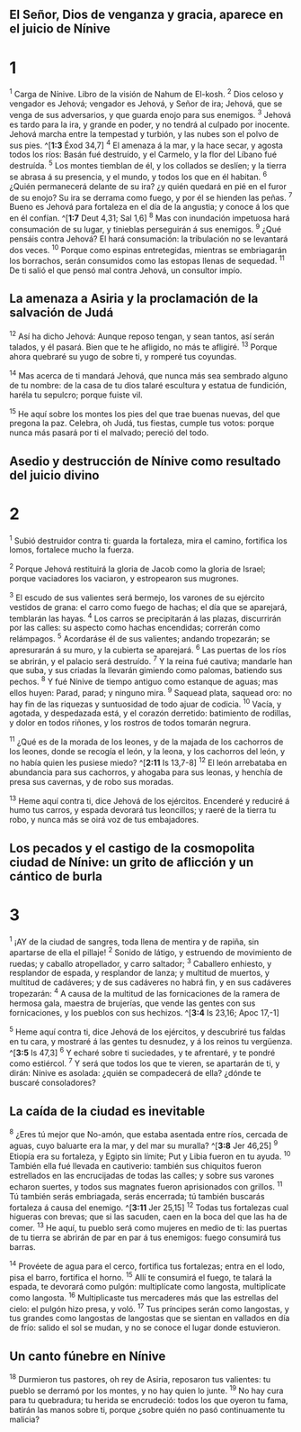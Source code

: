 ## El Señor, Dios de venganza y gracia, aparece en el juicio de Nínive
# 1 
<sup>1</sup> Carga de Nínive. Libro de la visión de Nahum de El-kosh. <sup>2</sup> Dios celoso y vengador es Jehová; vengador es Jehová, y Señor de ira; Jehová, que se venga de sus adversarios, y que guarda enojo para sus enemigos. <sup>3</sup> Jehová es tardo para la ira, y grande en poder, y no tendrá al culpado por inocente. Jehová marcha entre la tempestad y turbión, y las nubes son el polvo de sus pies. ^[**1:3** Éxod 34,7] <sup>4</sup> El amenaza á la mar, y la hace secar, y agosta todos los ríos: Basán fué destruído, y el Carmelo, y la flor del Líbano fué destruída. <sup>5</sup> Los montes tiemblan de él, y los collados se deslíen; y la tierra se abrasa á su presencia, y el mundo, y todos los que en él habitan. <sup>6</sup> ¿Quién permanecerá delante de su ira? ¿y quién quedará en pié en el furor de su enojo? Su ira se derrama como fuego, y por él se hienden las peñas. <sup>7</sup> Bueno es Jehová para fortaleza en el día de la angustia; y conoce á los que en él confían. ^[**1:7** Deut 4,31; Sal 1,6] <sup>8</sup> Mas con inundación impetuosa hará consumación de su lugar, y tinieblas perseguirán á sus enemigos. <sup>9</sup> ¿Qué pensáis contra Jehová? El hará consumación: la tribulación no se levantará dos veces. <sup>10</sup> Porque como espinas entretegidas, mientras se embriagarán los borrachos, serán consumidos como las estopas llenas de sequedad. <sup>11</sup> De ti salió el que pensó mal contra Jehová, un consultor impío. 
 

## La amenaza a Asiria y la proclamación de la salvación de Judá
<sup>12</sup> Así ha dicho Jehová: Aunque reposo tengan, y sean tantos, así serán talados, y él pasará. Bien que te he afligido, no más te afligiré. <sup>13</sup> Porque ahora quebraré su yugo de sobre ti, y romperé tus coyundas. 

<sup>14</sup> Mas acerca de ti mandará Jehová, que nunca más sea sembrado alguno de tu nombre: de la casa de tu dios talaré escultura y estatua de fundición, haréla tu sepulcro; porque fuiste vil. 

<sup>15</sup> He aquí sobre los montes los pies del que trae buenas nuevas, del que pregona la paz. Celebra, oh Judá, tus fiestas, cumple tus votos: porque nunca más pasará por ti el malvado; pereció del todo. 

## Asedio y destrucción de Nínive como resultado del juicio divino
# 2 
<sup>1</sup> Subió destruidor contra ti: guarda la fortaleza, mira el camino, fortifica los lomos, fortalece mucho la fuerza. 

<sup>2</sup> Porque Jehová restituirá la gloria de Jacob como la gloria de Israel; porque vaciadores los vaciaron, y estropearon sus mugrones. 

<sup>3</sup> El escudo de sus valientes será bermejo, los varones de su ejército vestidos de grana: el carro como fuego de hachas; el día que se aparejará, temblarán las hayas. <sup>4</sup> Los carros se precipitarán á las plazas, discurrirán por las calles: su aspecto como hachas encendidas; correrán como relámpagos. <sup>5</sup> Acordaráse él de sus valientes; andando tropezarán; se apresurarán á su muro, y la cubierta se aparejará. <sup>6</sup> Las puertas de los ríos se abrirán, y el palacio será destruído. <sup>7</sup> Y la reina fué cautiva; mandarle han que suba, y sus criadas la llevarán gimiendo como palomas, batiendo sus pechos. <sup>8</sup> Y fué Nínive de tiempo antiguo como estanque de aguas; mas ellos huyen: Parad, parad; y ninguno mira. <sup>9</sup> Saquead plata, saquead oro: no hay fin de las riquezas y suntuosidad de todo ajuar de codicia. <sup>10</sup> Vacía, y agotada, y despedazada está, y el corazón derretido: batimiento de rodillas, y dolor en todos riñones, y los rostros de todos tomarán negrura. 

<sup>11</sup> ¿Qué es de la morada de los leones, y de la majada de los cachorros de los leones, donde se recogía el león, y la leona, y los cachorros del león, y no había quien les pusiese miedo? ^[**2:11** Is 13,7-8] <sup>12</sup> El león arrebataba en abundancia para sus cachorros, y ahogaba para sus leonas, y henchía de presa sus cavernas, y de robo sus moradas. 


<sup>13</sup> Heme aquí contra ti, dice Jehová de los ejércitos. Encenderé y reduciré á humo tus carros, y espada devorará tus leoncillos; y raeré de la tierra tu robo, y nunca más se oirá voz de tus embajadores. 

## Los pecados y el castigo de la cosmopolita ciudad de Nínive: un grito de aflicción y un cántico de burla
# 3 
<sup>1</sup> ¡AY de la ciudad de sangres, toda llena de mentira y de rapiña, sin apartarse de ella el pillaje! <sup>2</sup> Sonido de látigo, y estruendo de movimiento de ruedas; y caballo atropellador, y carro saltador; <sup>3</sup> Caballero enhiesto, y resplandor de espada, y resplandor de lanza; y multitud de muertos, y multitud de cadáveres; y de sus cadáveres no habrá fin, y en sus cadáveres tropezarán: <sup>4</sup> A causa de la multitud de las fornicaciones de la ramera de hermosa gala, maestra de brujerías, que vende las gentes con sus fornicaciones, y los pueblos con sus hechizos. ^[**3:4** Is 23,16; Apoc 17,-1] 


<sup>5</sup> Heme aquí contra ti, dice Jehová de los ejércitos, y descubriré tus faldas en tu cara, y mostraré á las gentes tu desnudez, y á los reinos tu vergüenza. ^[**3:5** Is 47,3] <sup>6</sup> Y echaré sobre ti suciedades, y te afrentaré, y te pondré como estiércol. <sup>7</sup> Y será que todos los que te vieren, se apartarán de ti, y dirán: Nínive es asolada: ¿quién se compadecerá de ella? ¿dónde te buscaré consoladores? 


## La caída de la ciudad es inevitable
<sup>8</sup> ¿Eres tú mejor que No-amón, que estaba asentada entre ríos, cercada de aguas, cuyo baluarte era la mar, y del mar su muralla? ^[**3:8** Jer 46,25] <sup>9</sup> Etiopía era su fortaleza, y Egipto sin límite; Put y Libia fueron en tu ayuda. <sup>10</sup> También ella fué llevada en cautiverio: también sus chiquitos fueron estrellados en las encrucijadas de todas las calles; y sobre sus varones echaron suertes, y todos sus magnates fueron aprisionados con grillos. <sup>11</sup> Tú también serás embriagada, serás encerrada; tú también buscarás fortaleza á causa del enemigo. ^[**3:11** Jer 25,15] <sup>12</sup> Todas tus fortalezas cual higueras con brevas; que si las sacuden, caen en la boca del que las ha de comer. <sup>13</sup> He aquí, tu pueblo será como mujeres en medio de ti: las puertas de tu tierra se abrirán de par en par á tus enemigos: fuego consumirá tus barras. 
 

<sup>14</sup> Provéete de agua para el cerco, fortifica tus fortalezas; entra en el lodo, pisa el barro, fortifica el horno. <sup>15</sup> Allí te consumirá el fuego, te talará la espada, te devorará como pulgón: multiplícate como langosta, multiplícate como langosta. <sup>16</sup> Multiplicaste tus mercaderes más que las estrellas del cielo: el pulgón hizo presa, y voló. <sup>17</sup> Tus príncipes serán como langostas, y tus grandes como langostas de langostas que se sientan en vallados en día de frío: salido el sol se mudan, y no se conoce el lugar donde estuvieron. 

## Un canto fúnebre en Nínive
<sup>18</sup> Durmieron tus pastores, oh rey de Asiria, reposaron tus valientes: tu pueblo se derramó por los montes, y no hay quien lo junte. <sup>19</sup> No hay cura para tu quebradura; tu herida se encrudeció: todos los que oyeron tu fama, batirán las manos sobre ti, porque ¿sobre quién no pasó continuamente tu malicia? 